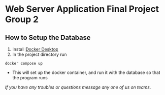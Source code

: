# Web Server Application Final Project Group 2

## How to Setup the Database
1. Install [Docker Desktop](https://www.docker.com)
2. In the project directory run
``` 
docker compose up 
```
- This will set up the docker container, and run it with the database so that the program runs

*If you have any troubles or questions message any one of us on teams.*